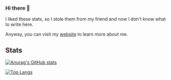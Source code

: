 ### Hi there 👋

I liked these stats, so I stole them from my friend and now I don't know what to write here.

Anyway, you can visit my [website](https://martan03.github.io) to learn more about me.

## Stats
[![Anurag's GitHub stats](https://github-readme-stats.vercel.app/api?username=Martan03&theme=great-gatsby)](https://github.com/anuraghazra/github-readme-stats)

[![Top Langs](https://github-readme-stats.vercel.app/api/top-langs/?username=Martan03&theme=great-gatsby&langs_count=10&layout=compact)](https://github.com/anuraghazra/github-readme-stats)
